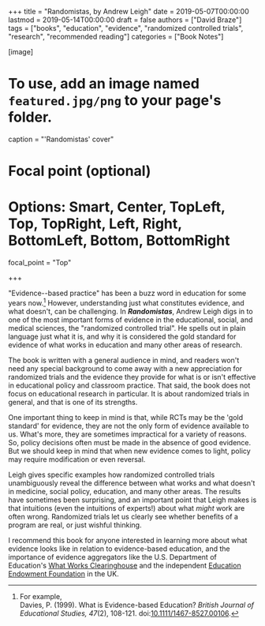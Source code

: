 +++
title = "Randomistas, by Andrew Leigh"
date = 2019-05-07T00:00:00
lastmod = 2019-05-14T00:00:00
draft = false
authors = ["David Braze"]
tags = ["books", "education", "evidence", "randomized controlled trials", "research", "recommended reading"]
categories = ["Book Notes"]

[image]
  # To use, add an image named `featured.jpg/png` to your page's folder.
  caption = "'Randomistas' cover"
  # Focal point (optional)
  # Options: Smart, Center, TopLeft, Top, TopRight, Left, Right, BottomLeft, Bottom, BottomRight
  focal_point = "Top"

+++

"Evidence--based practice" has been a buzz word in education for some years now.[^1] However, understanding just what constitutes evidence, and what doesn't, can be challenging. In ***Randomistas***, Andrew Leigh digs in to one of the most important forms of evidence in the educational, social, and medical sciences, the "randomized controlled trial". He spells out in plain language just what it is, and why it is considered the gold standard for evidence of what works in education and many other areas of research.

The book is written with a general audience in mind, and readers won't need any special background to come away with a new appreciation for randomized trials and the evidence they provide for what is or isn't effective in educational policy and classroom practice. That said, the book does not focus on educational research in particular. It is about randomized trials in general, and that is one of its strengths.

One important thing to keep in mind is that, while RCTs may be the 'gold standard' for evidence, they are not the only form of evidence available to us. What's more, they are sometimes impractical for a variety of reasons. So, policy decisions often must be made in the absence of good evidence. But we should keep in mind that when new evidence comes to light, policy may require modification or even reversal.

Leigh gives specific examples how randomized controlled trials unambiguously reveal the difference between what works and what doesn't in medicine, social policy, education, and many other areas. The results have sometimes been surprising, and an important point that Leigh makes is that intuitions (even the intuitions of experts!) about what *might* work are often wrong. Randomized trials let us clearly see whether benefits of a program are real, or just wishful thinking.

I recommend this book for anyone interested in learning more about what evidence looks like in relation to evidence-based education, and the importance of evidence aggregators like the U.S. Department of Education's [What Works Clearinghouse](https://ies.ed.gov/ncee/wwc/) and the independent [Education Endowment Foundation](https://educationendowmentfoundation.org.uk/) in the UK.


[^1]: For example, <br>Davies, P. (1999). What is Evidence-based
      Education? *British Journal of Educational Studies, 47*(2),
      108-121. doi:[10.1111/1467-8527.00106](https://dx.doi.org/10.1111/1467-8527.00106).
